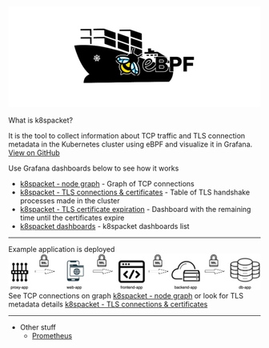 ![k8spacket-and-ebpf2](./k8spacket-and-ebpf2.png)

What is k8spacket? 

It is the tool to collect information about TCP traffic and TLS connection metadata in the Kubernetes cluster using eBPF and visualize it in Grafana.<br/>
[View on GitHub](https://github.com/k8spacket)

Use Grafana dashboards below to see how it works
- [k8spacket - node graph]({{TRAFFIC_HOST1_31400}}/d/fdad1ee1-a619-493d-b0ff-2ca2682fdc57/k8spacket-node-graph) - Graph of TCP connections
- [k8spacket - TLS connections & certificates]({{TRAFFIC_HOST1_31400}}/d/_WjaqJt4k/k8spacket-tls-connections-and-certificates) - Table of TLS handshake processes made in the cluster
- [k8spacket - TLS certificate expiration]({{TRAFFIC_HOST1_31400}}/d/a730b0a6-b02e-4c48-957b-dd8174aef06e/k8spacket-tls-certificate-expiration) - Dashboard with the remaining time until the certificates expire
- [k8spacket dashboards]({{TRAFFIC_HOST1_31400}}/dashboards?tag=k8spacket) - k8spacket dashboards list

---
Example application is deployed
![example](./example.png)
See TCP connections on graph [k8spacket - node graph]({{TRAFFIC_HOST1_31400}}/d/fdad1ee1-a619-493d-b0ff-2ca2682fdc57/k8spacket-node-graph?orgId=1&var-statstype=connection&var-namespace=example&var-include=&var-exclude=node%7Csvc)
or look for TLS metadata details [k8spacket - TLS connections & certificates]({{TRAFFIC_HOST1_31400}}/d/_WjaqJt4k/k8spacket-tls-connections-and-certificates)

---
- Other stuff
  - [Prometheus]({{TRAFFIC_HOST1_31401}})
